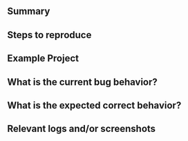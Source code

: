 ## Summary


## Steps to reproduce


## Example Project


## What is the current bug behavior?


## What is the expected correct behavior?


## Relevant logs and/or screenshots
